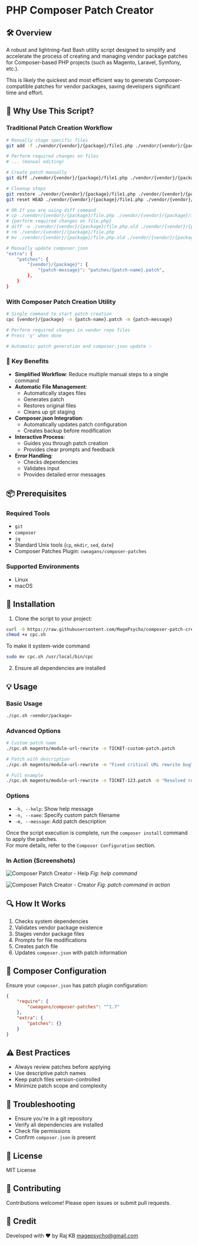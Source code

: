 # PHP Composer Patch Creator

## 🛠 Overview

A robust and lightning-fast Bash utility script designed to simplify and accelerate the process of creating and managing vendor package patches for Composer-based PHP projects (such as Magento, Laravel, Symfony, etc.).

This is likely the quickest and most efficient way to generate Composer-compatible patches for vendor packages, saving developers significant time and effort.

## 🚀 Why Use This Script?

### Traditional Patch Creation Workflow
```bash
# Manually stage specific files
git add -f ./vendor/{vendor}/{package}/file1.php ./vendor/{vendor}/{package}/file2.php ...

# Perform required changes on files
# ... (manual editing)

# Create patch manually
git diff ./vendor/{vendor}/{package}/file1.php ./vendor/{vendor}/{package}/file2.php ... > patches/{patch-name}.patch

# Cleanup steps
git restore ./vendor/{vendor}/{package}/file1.php ./vendor/{vendor}/{package}/file2.php ...
git reset HEAD ./vendor/{vendor}/{package}/file1.php ./vendor/{vendor}/{package}/file2.php ...

# OR If you are using diff command
# cp ./vendor/{vendor}/{package}/file.php ./vendor/{vendor}/{package}/file.php.old
# {perform required changes on file.php}
# diff -u ./vendor/{vendor}/{package}/file.php.old ./vendor/{vendor}/{package}/file.php > patches/{patch-name}.patch
# rm ./vendor/{vendor}/{package}/file.php
# mv ./vendor/{vendor}/{package}/file.php.old ./vendor/{vendor}/{package}/file.php

# Manually update composer.json
"extra": {
    "patches": {
        "{vendor}/{package}": {
            "{patch-message}": "patches/{patch-name}.patch",
        },
    }
}
```

### With Composer Patch Creation Utility
```bash
# Single command to start patch creation
cpc {vendor}/{package} -n {patch-name}.patch -m {patch-message}

# Perform required changes in vendor repo files
# Press 'y' when done

# Automatic patch generation and composer.json update ✨
```

### 🌟 Key Benefits
- **Simplified Workflow**: Reduce multiple manual steps to a single command
- **Automatic File Management**:
    - Automatically stages files
    - Generates patch
    - Restores original files
    - Cleans up git staging
- **Composer.json Integration**:
    - Automatically updates patch configuration
    - Creates backup before modification
- **Interactive Process**:
    - Guides you through patch creation
    - Provides clear prompts and feedback
- **Error Handling**:
    - Checks dependencies
    - Validates input
    - Provides detailed error messages

## 📦 Prerequisites

### Required Tools
- `git`
- `composer`
- `jq`
- Standard Unix tools (`cp`, `mkdir`, `sed`, `date`)
- Composer Patches Plugin: `cweagans/composer-patches`

### Supported Environments
- Linux
- macOS

## 🚀 Installation

1. Clone the script to your project:
```bash
curl -0 https://raw.githubusercontent.com/MagePsycho/composer-patch-creator/main/src/composer-patch-creator.sh -o cpc.sh
chmod +x cpc.sh
```

To make it system-wide command
```bash
sudo mv cpc.sh /usr/local/bin/cpc
```

2. Ensure all dependencies are installed

## 💡 Usage

### Basic Usage
```bash
./cpc.sh <vendor/package>
```

### Advanced Options
```bash
# Custom patch name
./cpc.sh magento/module-url-rewrite -n TICKET-custom-patch.patch

# Patch with description
./cpc.sh magento/module-url-rewrite -m "Fixed critical URL rewrite bug"

# Full example
./cpc.sh magento/module-url-rewrite -n TICKET-123.patch -m "Resolved routing issue"
```

### Options
- `-h, --help`: Show help message
- `-n, --name`: Specify custom patch filename
- `-m, --message`: Add patch description

Once the script execution is complete, run the `composer install` command to apply the patches.  
For more details, refer to the `Composer Configuration` section.

### In Action (Screenshots)
![Composer Patch Creator - Help](https://github.com/MagePsycho/composer-patch-creator/raw/main/docs/composer-patch-creator-help.png "Composer Patch Creator - Help")
*Fig: help command*

![Composer Patch Creator - Creator](https://github.com/MagePsycho/composer-patch-creator/raw/main/docs/composer-patch-creator-in-action.png "Composer Patch Creator - Creator")
*Fig: patch command in action*

## 🔍 How It Works

1. Checks system dependencies
2. Validates vendor package existence
3. Stages vendor package files
4. Prompts for file modifications
5. Creates patch file
6. Updates `composer.json` with patch information

## 📝 Composer Configuration

Ensure your `composer.json` has patch plugin configuration:

```json
{
    "require": {
        "cweagans/composer-patches": "^1.7"
    },
    "extra": {
        "patches": {}
    }
}
```

## ⚠️ Best Practices

- Always review patches before applying
- Use descriptive patch names
- Keep patch files version-controlled
- Minimize patch scope and complexity

## 🐛 Troubleshooting

- Ensure you're in a git repository
- Verify all dependencies are installed
- Check file permissions
- Confirm `composer.json` is present

## 📄 License
MIT License

## 👥 Contributing
Contributions welcome! Please open issues or submit pull requests.

## 🙌 Credit
Developed with ❤️ by Raj KB <magepsycho@gmail.com>
